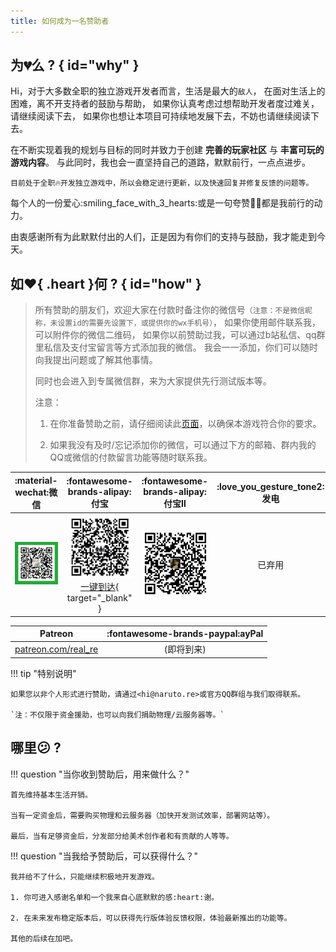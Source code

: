 ```yaml
---
title: 如何成为一名赞助者
---
```


## 为:broken_heart:么 ? { id="why" }

Hi，对于大多数全职的独立游戏开发者而言，生活是最大的`敌人`，
在面对生活上的困难，离不开支持者的鼓励与帮助，
如果你认真考虑过想帮助开发者度过难关，请继续阅读下去，
如果你也想让本项目可持续地发展下去，不妨也请继续阅读下去。

在不断实现着我的规划与目标的同时并致力于创建 __完善的玩家社区__ 与 __丰富可玩的游戏内容__。
与此同时，我也会一直坚持自己的道路，默默前行，一点点进步。

`目前处于全职🔥开发独立游戏中，所以会稳定进行更新，以及快速回复并修复反馈的问题等。`

每个人的一份爱心:smiling_face_with_3_hearts:或是一句夸赞👍🏻都是我前行的动力。

由衷感谢所有为此默默付出的人们，正是因为有你们的支持与鼓励，我才能走到今天。

## 如:heart:{ .heart }何 ? { id="how" }

> 所有赞助的朋友们，欢迎大家在付款时备注你的微信号`（注意：不是微信昵称，未设置id的需要先设置下，或提供你的wx手机号）`，
> 如果你使用邮件联系我，可以附件你的微信二维码，
> 如果你以前赞助过我，可以通过b站私信、qq群里私信及支付宝留言等方式添加我的微信。
> 我会一一添加，你们可以随时向我提出问题或了解其他事情。
>
> 同时也会进入到专属微信群，来为大家提供先行测试版本等。
>
> 注意：
>
> 1. 在你准备赞助之前，请仔细阅读此[页面](../readme/index.md)，以确保本游戏符合你的要求。
>
> 2. 如果我没有及时/忘记添加你的微信，可以通过下方的邮箱、群内我的QQ或微信的付款留言功能等随时联系我。

| :material-wechat:微信 | :fontawesome-brands-alipay:付宝 | :fontawesome-brands-alipay:付宝Ⅱ | :love_you_gesture_tone2:发电 |
| :---: | :---: | :---: | :---: |
| ![微信](../../assets/img/wx_pay.png) | ![支付宝](../../assets/img/ali_pay.png)[一键到达](https://qr.alipay.com/fkx16609qldaools5agzd75){ target="_blank" } | ![支付宝Ⅱ](../../assets/img/ali_pay2.png) | 已弃用 |

| Patreon | :fontawesome-brands-paypal:ayPal |
| :---: | :---: |
| [patreon.com/real_re](暂时停用) | (即将到来) |

!!! tip "特别说明"

    如果您以非个人形式进行赞助，请通过<hi@naruto.re>或官方QQ群组与我们取得联系。

    `注：不仅限于资金援助，也可以向我们捐助物理/云服务器等。`

## 哪里:confused: ?

!!! question "当你收到赞助后，用来做什么？"

    首先维持基本生活开销。

    当有一定资金后，需要购买物理和云服务器（加快开发测试效率，部署网站等）。

    最后，当有足够资金后，分发部分给美术创作者和有贡献的人等等。

!!! question "当我给予赞助后，可以获得什么？"

    我并给不了什么，只能继续积极地开发游戏。

    1. 你可进入感谢名单和一个我来自心底默默的感:heart:谢。

    2. 在未来发布稳定版本后，可以获得先行版体验反馈权限，体验最新推出的功能等。

    其他的后续在加吧。

